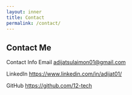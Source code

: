 ```yaml
---
layout: inner
title: Contact
permalink: /contact/
---
```

## Contact Me

Contact Info
Email
adijatsulaimon01@gmail.com

LinkedIn
https://www.linkedin.com/in/adijat01/

GitHub
https://github.com/12-tech

